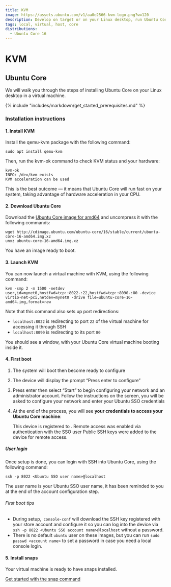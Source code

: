 ```yaml
---
title: KVM
image: https://assets.ubuntu.com/v1/aa0e2566-kvm-logo.png?w=120
description: Develop on target or on your Linux desktop, run Ubuntu Core in a virtual environment.
tags: local, virtual, host, core
distributions:
  - Ubuntu Core 16
---
```

# KVM

## Ubuntu Core

We will walk you through the steps of installing Ubuntu Core on your Linux desktop in a virtual machine.

{% include "includes/markdown/get_started_prerequisites.md" %}

### Installation instructions

#### 1. Install KVM

Install the qemu-kvm package with the following command:

    sudo apt install qemu-kvm

Then, run the kvm-ok command to check KVM status and your hardware:

    kvm-ok
    INFO: /dev/kvm exists
    KVM acceleration can be used

This is the best outcome — it means that Ubuntu Core will run fast on your system, taking advantage of hardware acceleration in your CPU.

#### 2. Download Ubuntu Core

Download the [Ubuntu Core image for amd64](http://cdimage.ubuntu.com/ubuntu-core/16/stable/current/ubuntu-core-16-amd64.img.xz) and uncompress it with the following commands:

    wget http://cdimage.ubuntu.com/ubuntu-core/16/stable/current/ubuntu-core-16-amd64.img.xz
    unxz ubuntu-core-16-amd64.img.xz

You have an image ready to boot.

#### 3. Launch KVM

You can now launch a virtual machine with KVM, using the following command:

    kvm -smp 2 -m 1500 -netdev user,id=mynet0,hostfwd=tcp::8022-:22,hostfwd=tcp::8090-:80 -device virtio-net-pci,netdev=mynet0 -drive file=ubuntu-core-16-amd64.img,format=raw

Note that this command also sets up port redirections:

* `localhost:8022` is redirecting to port `22` of the virtual machine for accessing it through SSH
* `localhost:8090` is redirecting to its port `80`

You should see a window, with your Ubuntu Core virtual machine booting inside it.

#### 4. First boot

  1. The system will boot then become ready to configure
  2. The device will display the prompt “Press enter to configure”
  3. Press enter then select “Start” to begin configuring your network and an administrator account. Follow the instructions on the screen, you will be asked to configure your network and enter your Ubuntu SSO credentials
  4. At the end of the process, you will see **your credentials to access your Ubuntu Core machine**:

        This device is registered to <Ubuntu SSO email address>.
        Remote access was enabled via authentication with the SSO user <Ubuntu SSO user name>
        Public SSH keys were added to the device for remote access.

##### User login

Once setup is done, you can login with SSH into Ubuntu Core, using the following command:

    ssh -p 8022 <Ubuntu SSO user name>@localhost

The user name is your Ubuntu SSO user name, it has been reminded to you at the
end of the account configuration step.

###### First boot tips

  * During setup,` console-conf` will download the SSH key registered with your store account and configure it so you can log into the device via `ssh -p 8022 <Ubuntu SSO account name>@localhost` without a password.
  * There is no default `ubuntu` user on these images, but you can run `sudo passwd <account name>` to set a password in case you need a local console login.

#### 5. Install snaps

Your virtual machine is ready to have snaps installed.

[Get started with the snap command](http://snapcraft.io/docs/core/usage)
